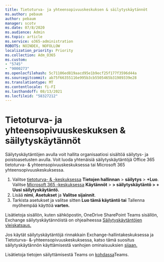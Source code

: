 ```yaml
---
title: Tietoturva- ja yhteensopivuuskeskuksen & säilytyskäytännöt
ms.author: pebaum
author: pebaum
manager: scotv
ms.date: 07/8/2020
ms.audience: Admin
ms.topic: article
ms.service: o365-administration
ROBOTS: NOINDEX, NOFOLLOW
localization_priority: Priority
ms.collection: Adm_O365
ms.custom:
- "5745"
- "9000273"
ms.openlocfilehash: 5c71106ed819aacd95e1b9ecf25f177f3596d44a
ms.sourcegitcommit: ab75f66355116e995b3cb5505465b31989339e28
ms.translationtype: MT
ms.contentlocale: fi-FI
ms.lasthandoff: 08/13/2021
ms.locfileid: "58327212"
---
```

# <a name="unified-retention-policies-in-the-security--compliance-center"></a>Tietoturva- ja yhteensopivuuskeskuksen & säilytyskäytännöt

Säilytyskäytäntöjen avulla voit hallita organisaatiosi sisältöä säilytys- ja poistoasetusten avulla. Voit luoda yhtenäisiä säilytyskäytäntöjä Office 365 tietoturva- & yhteensopivuuskeskuksessa tai Microsoft 365 yhteensopivuuskeskuksessa. 

1. Valitse [tietoturva- & -keskuksessa](https://go.microsoft.com/fwlink/p/?linkid=2077143) **Tietojen hallinnan**  >  **säilytys**  >  **+Luo**. <br/>
    Valitse [Microsoft 365 -keskuksessa](https://go.microsoft.com/fwlink/p/?linkid=2077149) **Käytännöt**  >  **> säilytyskäytäntö > + Uusi säilytyskäytäntö.**
2. Lisää **nimi**, **Asetukset** ja **Valitse sijainnit**.
3. Tarkista asetukset ja valitse sitten **Luo tämä käytäntö tai** Tallenna myöhempää käyttöä **varten.**  
      
Lisätietoja sisällön, kuten sähköpostin, OneDrive SharePoint Teams sisällön, Exchange säilytyskäytännöistä on ohjeaiheessa [Säilytyskäytäntöjen yleiskatsaus.](https://go.microsoft.com/fwlink/?linkid=2127785)  
    
Jos käytät säilytyskäytäntöjä rinnakkain Exchange-hallintakeskuksessa ja Tietoturva- &-yhteensopivuuskeskuksessa, katso tämä suositus säilytyskäytännön käyttämisestä vanhojen ominaisuuksien [sijaan.](https://docs.microsoft.com/microsoft-365/compliance/retention-policies#use-a-retention-policy-instead-of-older-features)  
    
Lisätietoja tietojen säilyttämisestä Teams on [kohdassa](https://docs.microsoft.com/microsoftteams/retention-policies)Teams.